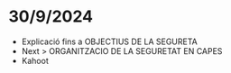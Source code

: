 # 30/9/2024

- Explicació fins a OBJECTIUS DE LA SEGURETA
- Next > ORGANITZACIO DE LA SEGURETAT EN CAPES
- Kahoot
